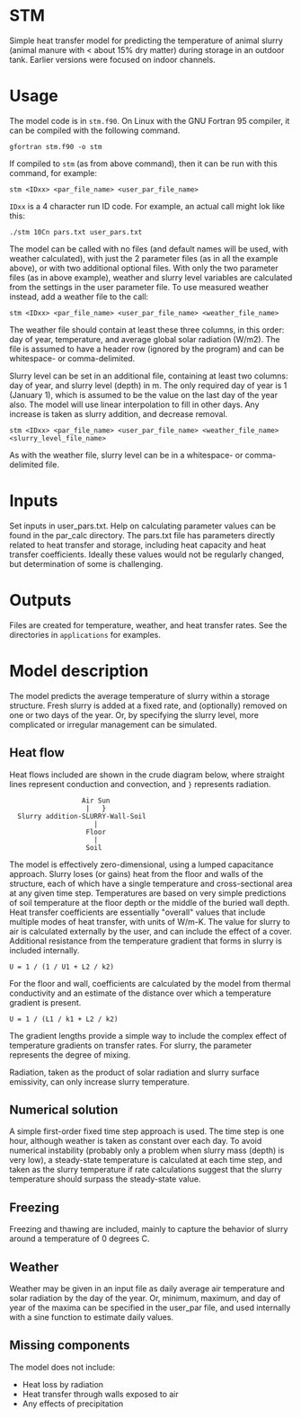 # STM
Simple heat transfer model for predicting the temperature of animal slurry (animal manure with < about 15% dry matter) during storage in an outdoor tank.
Earlier versions were focused on indoor channels.

# Usage
The model code is in `stm.f90`.
On Linux with the GNU Fortran 95 compiler, it can be compiled with the following command.

```
gfortran stm.f90 -o stm
```
If compiled to `stm` (as from above command), then it can be run with this command, for example:

```
stm <IDxx> <par_file_name> <user_par_file_name>
```

`IDxx` is a 4 character run ID code.
For example, an actual call might lok like this:

```
./stm 10Cn pars.txt user_pars.txt
```

The model can be called with no files (and default names will be used, with weather calculated), with just the 2 parameter files (as in all the example above), or with two additional optional files.
With only the two parameter files (as in above example), weather and slurry level variables are calculated from the settings in the user parameter file.
To use measured weather instead, add a weather file to the call:

```
stm <IDxx> <par_file_name> <user_par_file_name> <weather_file_name>
```

The weather file should contain at least these three columns, in this order: day of year, temperature, and average global solar radiation (W/m2).
The file is assumed to have a header row (ignored by the program) and can be whitespace- or comma-delimited.

Slurry level can be set in an additional file, containing at least two columns: day of year, and slurry level (depth) in m.
The only required day of year is 1 (January 1), which is assumed to be the value on the last day of the year also.
The model will use linear interpolation to fill in other days.
Any increase is taken as slurry addition, and decrease removal.

```
stm <IDxx> <par_file_name> <user_par_file_name> <weather_file_name> <slurry_level_file_name>
```

As with the weather file, slurry level can be in a whitespace- or comma-delimited file.

# Inputs
Set inputs in user_pars.txt. 
Help on calculating parameter values can be found in the par_calc directory. 
The pars.txt file has parameters directly related to heat transfer and storage, including heat capacity and heat transfer coefficients. 
Ideally these values would not be regularly changed, but determination of some is challenging.
  
# Outputs
Files are created for temperature, weather, and heat transfer rates. 
See the directories in `applications` for examples.

# Model description
The model predicts the average temperature of slurry within a storage structure.
Fresh slurry is added at a fixed rate, and (optionally) removed on one or two days of the year.
Or, by specifying the slurry level, more complicated or irregular management can be simulated.

## Heat flow
Heat flows included are shown in the crude diagram below, where straight lines represent conduction and convection, and `}` represents radiation.

```
                  Air Sun
                   |   }
  Slurry addition-SLURRY-Wall-Soil
                     |
                   Floor
                     |
                   Soil
```

The model is effectively zero-dimensional, using a lumped capacitance approach.
Slurry loses (or gains) heat from the floor and walls of the structure, each of which have a single temperature and cross-sectional area at any given time step.
Temperatures are based on very simple predictions of soil temperature at the floor depth or the middle of the buried wall depth.
Heat transfer coefficients are essentially "overall" values that include multiple modes of heat transfer, with units of W/m-K.
The value for slurry to air is calculated externally by the user, and can include the effect of a cover.
Additional resistance from the temperature gradient that forms in slurry is included internally.

```
U = 1 / (1 / U1 + L2 / k2)
```

For the floor and wall, coefficients are calculated by the model from thermal conductivity and an estimate of the distance over which a temperature gradient is present.

```
U = 1 / (L1 / k1 + L2 / k2)
```

The gradient lengths provide a simple way to include the complex effect of temperature gradients on transfer rates.
For slurry, the parameter represents the degree of mixing.

Radiation, taken as the product of solar radiation and slurry surface emissivity, can only increase slurry temperature.

## Numerical solution
A simple first-order fixed time step approach is used.
The time step is one hour, although weather is taken as constant over each day.
To avoid numerical instability (probably only a problem when slurry mass (depth) is very low), a steady-state temperature is calculated at each time step, and taken as the slurry temperature if rate calculations suggest that the slurry temperature should surpass the steady-state value.

## Freezing
Freezing and thawing are included, mainly to capture the behavior of slurry around a temperature of 0 degrees C.

## Weather
Weather may be given in an input file as daily average air temperature and solar radiation by the day of the year.
Or, minimum, maximum, and day of year of the maxima can be specified in the user_par file, and used internally with a sine function to estimate daily values.

## Missing components
The model does not include:
* Heat loss by radiation
* Heat transfer through walls exposed to air
* Any effects of precipitation
